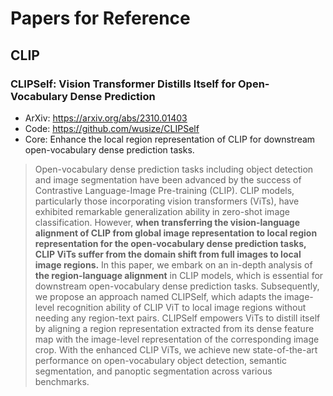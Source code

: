 # Papers for Reference

## CLIP

### CLIPSelf: Vision Transformer Distills Itself for Open-Vocabulary Dense Prediction

- ArXiv: https://arxiv.org/abs/2310.01403
- Code: https://github.com/wusize/CLIPSelf
- Core: Enhance the local region representation of CLIP for downstream open-vocabulary dense prediction tasks.

> Open-vocabulary dense prediction tasks including object detection and image segmentation have been advanced by the success of Contrastive Language-Image Pre-training (CLIP). CLIP models, particularly those incorporating vision transformers (ViTs), have exhibited remarkable generalization ability in zero-shot image classification. However, **when transferring the vision-language alignment of CLIP from global image representation to local region representation for the open-vocabulary dense prediction tasks, CLIP ViTs suffer from the domain shift from full images to local image regions.** In this paper, we embark on an in-depth analysis of **the region-language alignment** in CLIP models, which is essential for downstream open-vocabulary dense prediction tasks. Subsequently, we propose an approach named CLIPSelf, which adapts the image-level recognition ability of CLIP ViT to local image regions without needing any region-text pairs. CLIPSelf empowers ViTs to distill itself by aligning a region representation extracted from its dense feature map with the image-level representation of the corresponding image crop. With the enhanced CLIP ViTs, we achieve new state-of-the-art performance on open-vocabulary object detection, semantic segmentation, and panoptic segmentation across various benchmarks.

